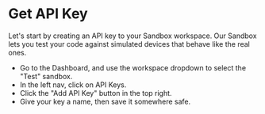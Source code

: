 # Get API Key

Let's start by creating an API key to your Sandbox workspace. Our Sandbox lets you test your code against simulated devices that behave like the real ones.

- Go to the Dashboard, and use the workspace dropdown to select the "Test" sandbox.
- In the left nav, click on API Keys.
- Click the "Add API Key" button in the top right.
- Give your key a name, then save it somewhere safe.
